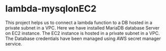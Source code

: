 # lambda-mysqlonEC2
This project helps us to connect a lambda function to a DB hosted in a private subnet in a VPC. Here we have installed MariaDB database Server on EC2 instance. The EC2 instance is hosted in a private subnet in a VPC. The Database credentials have been managed using AWS secret manager service.
